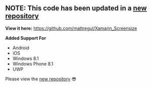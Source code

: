 ## NOTE: This code has been updated in a [new repository](https://github.com/mattregul/Xamarin_Screensize)
**View it here:** https://github.com/mattregul/Xamarin_Screensize

**Added Support For**
- Android
- iOS
- Windows 8.1
- Windows Phone 8.1
- UWP

Please view the [new repository](https://github.com/mattregul/Xamarin_Screensize) 😎
